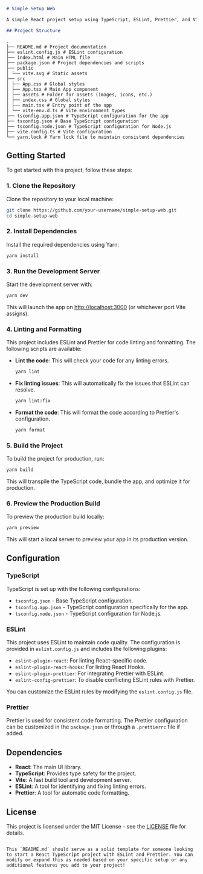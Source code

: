 ```markdown
# Simple Setup Web

A simple React project setup using TypeScript, ESLint, Prettier, and Vite for fast development.

## Project Structure

```

````
.
├── README.md # Project documentation
├── eslint.config.js # ESLint configuration
├── index.html # Main HTML file
├── package.json # Project dependencies and scripts
├── public
│ └── vite.svg # Static assets
├── src
│ ├── App.css # Global styles
│ ├── App.tsx # Main App component
│ ├── assets # Folder for assets (images, icons, etc.)
│ ├── index.css # Global styles
│ ├── main.tsx # Entry point of the app
│ └── vite-env.d.ts # Vite environment types
├── tsconfig.app.json # TypeScript configuration for the app
├── tsconfig.json # Base TypeScript configuration
├── tsconfig.node.json # TypeScript configuration for Node.js
├── vite.config.ts # Vite configuration
└── yarn.lock # Yarn lock file to maintain consistent dependencies
````

## Getting Started

To get started with this project, follow these steps:

### 1. Clone the Repository

Clone the repository to your local machine:

```bash
git clone https://github.com/your-username/simple-setup-web.git
cd simple-setup-web
```

### 2. Install Dependencies

Install the required dependencies using Yarn:

```bash
yarn install
```

### 3. Run the Development Server

Start the development server with:

```bash
yarn dev
```

This will launch the app on [http://localhost:3000](http://localhost:3000) (or whichever port Vite assigns).

### 4. Linting and Formatting

This project includes ESLint and Prettier for code linting and formatting. The following scripts are available:

- **Lint the code**: This will check your code for any linting errors.
  ```bash
  yarn lint
  ```

- **Fix linting issues**: This will automatically fix the issues that ESLint can resolve.
  ```bash
  yarn lint:fix
  ```

- **Format the code**: This will format the code according to Prettier's configuration.
  ```bash
  yarn format
  ```

### 5. Build the Project

To build the project for production, run:

```bash
yarn build
```

This will transpile the TypeScript code, bundle the app, and optimize it for production.

### 6. Preview the Production Build

To preview the production build locally:

```bash
yarn preview
```

This will start a local server to preview your app in its production version.

## Configuration

### TypeScript

TypeScript is set up with the following configurations:

- `tsconfig.json` - Base TypeScript configuration.
- `tsconfig.app.json` - TypeScript configuration specifically for the app.
- `tsconfig.node.json` - TypeScript configuration for Node.js.

### ESLint

This project uses ESLint to maintain code quality. The configuration is provided in `eslint.config.js` and includes the
following plugins:

- `eslint-plugin-react`: For linting React-specific code.
- `eslint-plugin-react-hooks`: For linting React Hooks.
- `eslint-plugin-prettier`: For integrating Prettier with ESLint.
- `eslint-config-prettier`: To disable conflicting ESLint rules with Prettier.

You can customize the ESLint rules by modifying the `eslint.config.js` file.

### Prettier

Prettier is used for consistent code formatting. The Prettier configuration can be customized in the `package.json` or
through a `.prettierrc` file if added.

## Dependencies

- **React**: The main UI library.
- **TypeScript**: Provides type safety for the project.
- **Vite**: A fast build tool and development server.
- **ESLint**: A tool for identifying and fixing linting errors.
- **Prettier**: A tool for automatic code formatting.

## License

This project is licensed under the MIT License - see the [LICENSE](LICENSE) file for details.

```

This `README.md` should serve as a solid template for someone looking to start a React TypeScript project with ESLint and Prettier. You can modify or expand this as needed based on your specific setup or any additional features you add to your project!